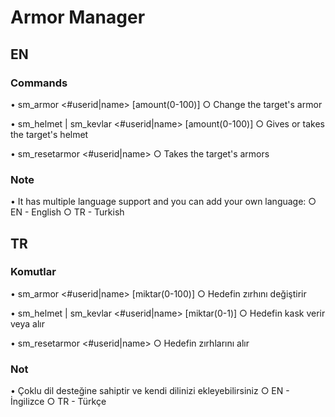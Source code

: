 # Armor Manager

## EN

### Commands

• sm_armor <#userid|name> [amount(0-100)]
○ Change the target's armor

• sm_helmet | sm_kevlar <#userid|name> [amount(0-100)]
○ Gives or takes the target's helmet

• sm_resetarmor <#userid|name>
○ Takes the target's armors

### Note

• It has multiple language support and you can add your own language:
○ EN - English
○ TR - Turkish

##
## TR

### Komutlar

• sm_armor <#userid|name> [miktar(0-100)]
○ Hedefin zırhını değiştirir

• sm_helmet | sm_kevlar <#userid|name> [miktar(0-1)]
○ Hedefin kask verir veya alır

• sm_resetarmor <#userid|name>
○ Hedefin zırhlarını alır

### Not

• Çoklu dil desteğine sahiptir ve kendi dilinizi ekleyebilirsiniz
○ EN - İngilizce
○ TR - Türkçe
##